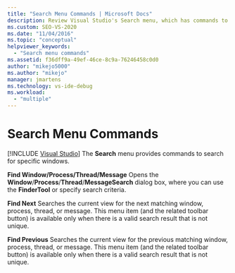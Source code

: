 ```yaml
---
title: "Search Menu Commands | Microsoft Docs"
description: Review Visual Studio's Search menu, which has commands to search for specific windows. Use Find Window/Process/Thread/Message, Find Next, and Find Previous.
ms.custom: SEO-VS-2020
ms.date: "11/04/2016"
ms.topic: "conceptual"
helpviewer_keywords:
  - "Search menu commands"
ms.assetid: f36dff9a-49ef-46ce-8c9a-76246458c0d0
author: "mikejo5000"
ms.author: "mikejo"
manager: jmartens
ms.technology: vs-ide-debug
ms.workload:
  - "multiple"
---
```

# Search Menu Commands

 [!INCLUDE [Visual Studio](~/includes/applies-to-version/vs-windows-only.md)]
The **Search** menu provides commands to search for specific windows.

 **Find Window/Process/Thread/Message**
 Opens the **Window**/**Process**/**Thread**/**MessageSearch** dialog box, where you can use the **FinderTool** or specify search criteria.

 **Find Next**
 Searches the current view for the next matching window, process, thread, or message. This menu item (and the related toolbar button) is available only when there is a valid search result that is not unique.

 **Find Previous**
 Searches the current view for the previous matching window, process, thread, or message. This menu item (and the related toolbar button) is available only when there is a valid search result that is not unique.